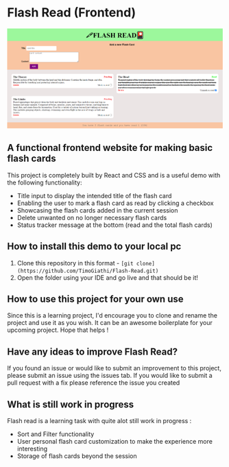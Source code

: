 # Flash Read (Frontend)

![Flash Read Landing Page](/src/flash%20read%20landing%20page.PNG)

## A functional frontend website for making basic flash cards

This project is completely built by React and CSS and is a useful demo with the following functionality:

- Title input to display the intended title of the flash card
- Enabling the user to mark a flash card as read by clicking a checkbox
- Showcasing the flash cards added in the current session
- Delete unwanted on no longer necessary flash cards
- Status tracker message at the bottom (read and the total flash cards)

## How to install this demo to your local pc

1.  Clone this repository in this format - `[git clone](https://github.com/TimoGiathi/Flash-Read.git)`
2.  Open the folder using your IDE and go live and that should be it!

## How to use this project for your own use

Since this is a learning project, I'd encourage you to clone and rename the project and use it as you wish. It can be an awesome boilerplate for your upcoming project. Hope that helps !

## Have any ideas to improve Flash Read?

If you found an issue or would like to submit an improvement to this project, please submit an issue using the issues tab. If you would like to submit a pull request with a fix please reference the issue you created

## What is still work in progress

Flash read is a learning task with quite alot still work in progress :

- Sort and Filter functionality
- User personal flash card customization to make the experience more interesting
- Storage of flash cards beyond the session
